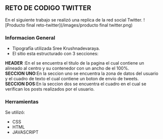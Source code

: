 ## **RETO DE CODIGO TWITTER**  
En el siguiente trabajo se realizó una replica de la red social Twitter.
![Producto final reto-twitter](/images/producto final twitter.png)
### Informacion General
- Tipografīa utilizada Sree Krushnadevaraya.
- El sitio esta estructurado con 3 secciones:  

 **HEADER** :En el se encuentra el titulo de la pagina el cual contiene un alineado al centro y su contenedor con un ancho de el 100%.  
 **SECCION UNO**:En la seccion uno se encuentra la zona de datos del usuario y el cuadro de texto el cual contiene un boton de envio de tweets.  
 **SECCION DOS**:En la seccion dos se encuentra el cuadro en el cual se verifican los posts realizados por el usuario.

### Herramientas  
Se utilizó:
- CSS  
- HTML  
- JAVASCRIPT  
